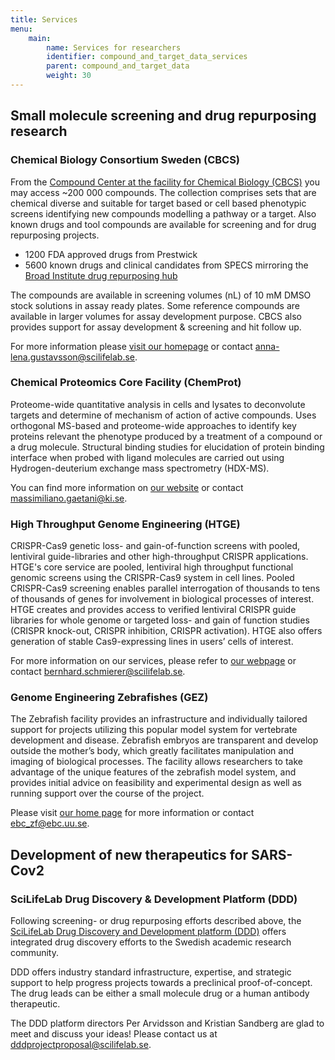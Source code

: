 ```yaml
---
title: Services
menu:
    main:
        name: Services for researchers
        identifier: compound_and_target_data_services
        parent: compound_and_target_data
        weight: 30
---
```


## Small molecule screening and drug repurposing research

### Chemical Biology Consortium Sweden (CBCS)

From the [Compound Center at the facility for Chemical Biology (CBCS)](http://www.cbcs.se/) you may access ~200 000 compounds.
The collection comprises sets that are chemical diverse and suitable for target based or cell based phenotypic screens identifying new compounds modelling a pathway or a target.
Also known drugs and tool compounds are available for screening and for drug repurposing projects.

* 1200 FDA approved drugs from Prestwick
* 5600 known drugs and clinical candidates from SPECS mirroring the [Broad Institute drug repurposing hub](https://clue.io/repurposing)

The compounds are available in screening volumes (nL) of 10 mM DMSO stock solutions in assay ready plates.
Some reference compounds are available in larger volumes for assay development purpose.
CBCS also provides support for assay development & screening and hit follow up.

For more information please [visit our homepage](http://www.cbcs.se/) or contact [anna-lena.gustavsson@scilifelab.se](mailto:anna-lena.gustavsson@scilifelab.se).

### Chemical Proteomics Core Facility (ChemProt)

Proteome-wide quantitative analysis in cells and lysates to deconvolute targets and determine of mechanism of action of active compounds.
Uses orthogonal MS-based and proteome-wide approaches to identify key proteins relevant the phenotype produced by a treatment of a compound or a drug molecule.
Structural binding studies for elucidation of protein binding interface when probed with ligand molecules are carried out using Hydrogen-deuterium exchange mass spectrometry (HDX-MS).

You can find more information on [our website](https://www.scilifelab.se/facilities/chemical-proteomics-core-facility) or contact [massimiliano.gaetani@ki.se](mailto:massimiliano.gaetani@ki.se).

### High Throughput Genome Engineering (HTGE)

CRISPR-Cas9 genetic loss- and gain-of-function screens with pooled, lentiviral guide-libraries and other high-throughput CRISPR applications.
HTGE's core service are pooled, lentiviral high throughput functional genomic screens using the CRISPR-Cas9 system in cell lines.
Pooled CRISPR-Cas9 screening enables parallel interrogation of thousands to tens of thousands of genes for involvement in biological processes of interest.
HTGE creates and provides access to verified lentiviral CRISPR guide libraries for whole genome or targeted loss- and gain of function studies (CRISPR knock-out, CRISPR inhibition, CRISPR activation).
HTGE also offers generation of stable Cas9-expressing lines in users’ cells of interest.

For more information on our services, please refer to [our webpage](https://www.scilifelab.se/HTGE) or contact [bernhard.schmierer@scilifelab.se](mailto:bernhard.schmierer@scilifelab.se).

### Genome Engineering Zebrafishes (GEZ)

The Zebrafish facility provides an infrastructure and individually tailored support for projects utilizing this popular model system for vertebrate development and disease.
Zebrafish embryos are transparent and develop outside the mother’s body, which greatly facilitates manipulation and imaging of biological processes.
The facility allows researchers to take advantage of the unique features of the zebrafish model system, and provides initial advice on feasibility and experimental design as well as running support over the course of the project.

Please visit [our home page](https://www.scilifelab.se/facilities/genomeengineeringzebrafish/) for more information or contact [ebc_zf@ebc.uu.se](mailto:ebc_zf@ebc.uu.se).

## Development of new therapeutics for SARS-Cov2

### SciLifeLab Drug Discovery & Development Platform (DDD)

Following screening- or drug repurposing efforts described above, the [SciLifeLab Drug Discovery and Development platform (DDD)](https://www.scilifelab.se/platforms/ddd) offers integrated drug discovery efforts to the Swedish academic research community.

DDD offers industry standard infrastructure, expertise, and strategic support to help progress projects towards a preclinical proof-of-concept.
The drug leads can be either a small molecule drug or a human antibody therapeutic.

The DDD platform directors Per Arvidsson and Kristian Sandberg are glad to meet and discuss your ideas!
Please contact us at [dddprojectproposal@scilifelab.se](mailto:dddprojectproposal@scilifelab.se).
